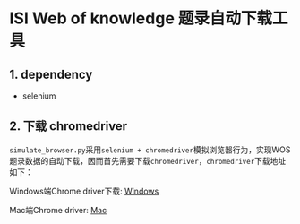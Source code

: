# ISI Web of knowledge 题录自动下载工具
## 1. dependency
* selenium

## 2. 下载 chromedriver
```simulate_browser.py```采用```selenium + chromedriver```模拟浏览器行为，实现WOS题录数据的自动下载，因而首先需要下载```chromedriver```，```chromedriver```下载地址如下：

Windows端Chrome driver下载: [Windows](http://npm.taobao.org/mirrors/chromedriver/70.0.3538.97/)

Mac端Chrome driver: [Mac](http://npm.taobao.org/mirrors/chromedriver/70.0.3538.97/)

